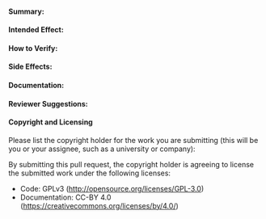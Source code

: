 #### Summary:

#### Intended Effect:

#### How to Verify:

#### Side Effects:

#### Documentation:

#### Reviewer Suggestions: 

#### Copyright and Licensing

Please list the copyright holder for the work you are submitting (this will be you or your assignee, such as a university or company):

By submitting this pull request, the copyright holder is agreeing to license the submitted work under the following licenses:
- Code: GPLv3 (http://opensource.org/licenses/GPL-3.0)
- Documentation: CC-BY 4.0 (https://creativecommons.org/licenses/by/4.0/)
